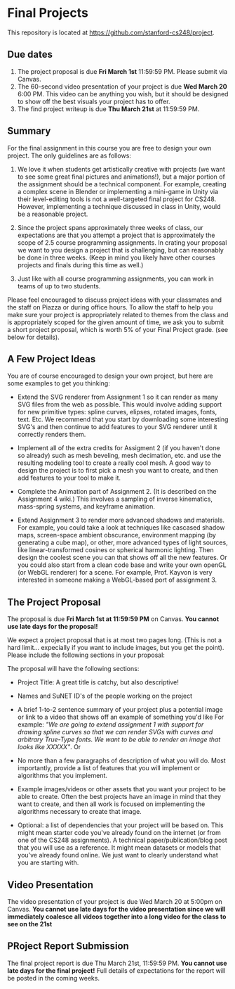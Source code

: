 # Final Projects

This repository is located at https://github.com/stanford-cs248/project. 

## Due dates

1. The project proposal is due __Fri March 1st__ 11:59:59 PM.  Please submit via Canvas. 
2. The 60-second video presentation of your project is due __Wed March 20__ 6:00 PM. This video can be anything you wish, but it should be designed to show off the best visuals your project has to offer.
3. The find project writeup is due __Thu March 21st__ at 11:59:59 PM.

## Summary

For the final assignment in this course you are free to design your own project. The only guidelines are as follows:

1. We love it when students get artistically creative with projects (we want to see some great final pictures and animations!), but a major portion of the assignment should be a technical component.  For example, creating a complex scene in Blender or implementing a mini-game in Unity via their level-editing tools is not a well-targeted final project for CS248.  However, implementing a technique discussed in class in Unity, would be a reasonable project.

2. Since the project spans approximately three weeks of class, our expectations are that you attempt a project that is approximately the scope of 2.5 course programming assignments.  In crating your proposal we want to you design a project that is challenging, but can reasonably be done in three weeks.  (Keep in mind you likely have other courses projects and finals during this time as well.)

3. Just like with all course programming assignments, you can work in teams of up to two students.

Please feel encouraged to discuss project ideas with your classmates and the staff on Piazza or during office hours. To allow the staff to help you make sure your project is appropriately related to themes from the class and is appropriately scoped for the given amount of time, we ask you to submit a short project proposal, which is worth 5% of your Final Project grade. (see below for details).

## A Few Project Ideas ##

You are of course encouraged to design your own project, but here are some examples to get you thinking: 

* Extend the SVG renderer from Assignment 1 so it can render as many SVG files from the web as possible.  This would involve adding support for new primitive types: spline curves, elipses, rotated images, fonts, text. Etc.  We recommend that you start by downloading some interesting SVG's and then continue to add features to your SVG renderer until it correctly renders them.

* Implement all of the extra credits for Assigment 2 (if you haven't done so already) such as mesh beveling, mesh decimation, etc. and use the resulting modeling tool to create a really cool mesh.  A good way to design the project is to first pick a mesh you want to create, and then add features to your tool to make it.

* Complete the Animation part of Assignment 2. (It is described on the Assignment 4 wiki.)  This involves a sampling of inverse kinematics, mass-spring systems, and keyframe animation.  

* Extend Assignment 3 to render more advanced shadows and materials.  For example, you could take a look at techniques like cascased shadow maps, screen-space ambient obscurance, environment mapping (by generating a cube map), or other, more advanced types of light sources, like linear-transformed cosines or spherical harmonic lighting.  Then design the coolest scene you can that shows off all the new features.  Or you could also start from a clean code base and write your own openGL (or WebGL renderer) for a scene.  For example, Prof. Kayvon is very interested in someone making a WebGL-based port of assignment 3.

## The Project Proposal ##

The proposal is due __Fri March 1st at 11:59:59 PM__ on Canvas. **You cannot use late days for the proposal!**

We expect a project proposal that is at most two pages long. (This is not a hard limit... expecially if you want to include images, but you get the point).  Please include the following sections in your proposal:

The proposal will have the following sections:

* Project Title:  A great title is catchy, but also descriptive!

* Names and SuNET ID's of the people working on the project

* A brief 1-to-2 sentence summary of your project plus a potential image or link to a video that shows off an example of something you'd like  For example: _"We are going to extend assignment 1 with support for drawing spline curves so that we can render SVGs with curves and arbitrary True-Type fonts. We want to be able to render an image that looks like XXXXX"_.  Or 

* No more than a few paragraphs of description of what you will do.  Most importantly, provide a list of features that you will implement or algorithms that you implement.

* Example images/videos or other assets that you want your project to be able to create.  Often the best projects have an image in mind that they want to create, and then all work is focused on implementing the algorithms necessary to create that image.

* Optional: a list of dependencies that your project will be based on.  This might mean starter code you've already found on the internet (or from one of the CS248 assignments).  A technical paper/publication/blog post that you will use as a reference.  It might mean datasets or models that you've already found online.  We just want to clearly understand what you are starting with.  

## Video Presentation ##

The video presentation of your project is due Wed March 20 at 5:00pm on Canvas.  **You cannot use late days for the video presentation since we will immediately coalesce all videos together into a long video for the class to see on the 21st** 

## PRoject Report Submission 

The final project report is due Thu March 21st, 11:59:59 PM.  **You cannot use late days for the final project!** Full details of expectations for the report will be posted in the coming weeks.
